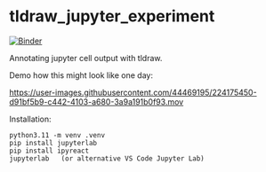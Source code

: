 # tldraw_jupyter_experiment

[![Binder](https://mybinder.org/badge_logo.svg)](https://mybinder.org/v2/gh/kolibril13/jupyter-tldraw/HEAD?labpath=example_notebook.ipynb)

Annotating jupyter cell output with tldraw.

Demo how this might look like one day:

https://user-images.githubusercontent.com/44469195/224175450-d91bf5b9-c442-4103-a680-3a9a191b0f93.mov


Installation:
```
python3.11 -m venv .venv
pip install jupyterlab
pip install ipyreact
jupyterlab   (or alternative VS Code Jupyter Lab)
```